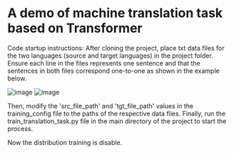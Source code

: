 # A demo of machine translation task based on Transformer

Code startup instructions: After cloning the project, place txt data files for the two languages (source and target languages) in the project folder. 
Ensure each line in the files represents one sentence and that the sentences in both files correspond one-to-one as shown in the example below. 

![image](https://github.com/levinosaber/machine-translation-with-Transformer/assets/52744024/960d8e22-9e0d-46f4-89ed-70c96c45e09a)
![image](https://github.com/levinosaber/machine-translation-with-Transformer/assets/52744024/8cac1cc4-c605-4c55-adf5-1cc21b4a98d6)

Then, modify the 'src_file_path' and 'tgt_file_path' values in the training_config file to the paths of the respective data files. 
Finally, run the train_translation_task.py file in the main directory of the project to start the process.

Now the distribution training is disable.
